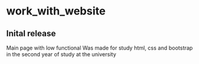 # work_with_website
## Inital release
Main page with low functional
Was made for study html, css and bootstrap in the second year of study at the university
